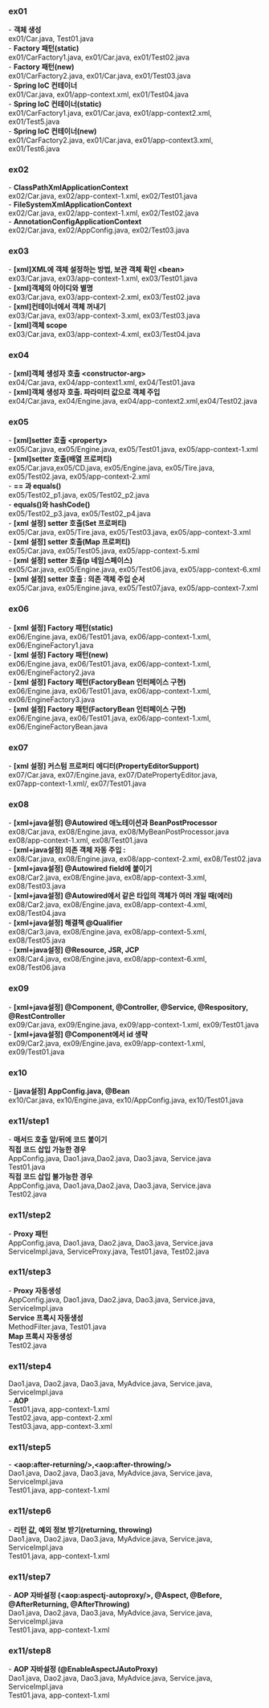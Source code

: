 <h3>ex01</h3>
- <b>객체 생성</b><br>
    ex01/Car.java, Test01.java<br>
- <b>Factory 패턴(static)</b><br>
    ex01/CarFactory1.java, ex01/Car.java, ex01/Test02.java<br>
- <b>Factory 패턴(new)</b><br>
    ex01/CarFactory2.java, ex01/Car.java, ex01/Test03.java<br>
- <b>Spring IoC 컨테이너</b><br>
    ex01/Car.java, ex01/app-context.xml, ex01/Test04.java<br>
- <b>Spring IoC 컨테이너(static)</b><br>
    ex01/CarFactory1.java, ex01/Car.java,  ex01/app-context2.xml, ex01/Test5.java<br>
- <b>Spring IoC 컨테이너(new)</b><br>
    ex01/CarFactory2.java, ex01/Car.java, ex01/app-context3.xml, ex01/Test6.java<br>


<h3>ex02</h3>
- <b>ClassPathXmlApplicationContext</b><br>
    ex02/Car.java, ex02/app-context-1.xml, ex02/Test01.java<br>
- <b>FileSystemXmlApplicationContext</b><br>
    ex02/Car.java, ex02/app-context-1.xml, ex02/Test02.java<br>
- <b>AnnotationConfigApplicationContext</b><br>
    ex02/Car.java, ex02/AppConfig.java, ex02/Test03.java<br>


<h3>ex03</h3>
- <b>[xml]XML에 객체 설정하는 방법, 보관 객체 확인 &lt;bean></b><br>
    ex03/Car.java, ex03/app-context-1.xml, ex03/Test01.java<br>
- <b>[xml]객체의 아이디와 별명</b><br>
    ex03/Car.java, ex03/app-context-2.xml, ex03/Test02.java<br>
- <b>[xml]컨테이너에서 객체 꺼내기</b><br>
    ex03/Car.java, ex03/app-context-3.xml, ex03/Test03.java<br>
- <b>[xml]객체 scope</b><br>
    ex03/Car.java, ex03/app-context-4.xml, ex03/Test04.java<br>


<h3>ex04</h3>
- <b>[xml]객체 생성자 호출 &lt;constructor-arg></b><br>
    ex04/Car.java, ex04/app-context1.xml, ex04/Test01.java<br>
- <b>[xml]객체 생성자 호출. 파라미터 값으로 객체 주입</b><br>
    ex04/Car.java, ex04/Engine.java, ex04/app-context2.xml,ex04/Test02.java<br>


<h3>ex05</h3>
- <b>[xml]setter 호출 &lt;property></b><br>
    ex05/Car.java, ex05/Engine.java, ex05/Test01.java, ex05/app-context-1.xml<br>
- <b>[xml]setter 호출(배열 프로퍼티)</b><br>
    ex05/Car.java,ex05/CD.java, ex05/Engine.java, ex05/Tire.java,<br>
    ex05/Test02.java, ex05/app-context-2.xml<br>
- <b>== 과 equals()</b><br>
    ex05/Test02_p1.java, ex05/Test02_p2.java<br>
- <b>equals()와 hashCode()</b><br>
    ex05/Test02_p3.java, ex05/Test02_p4.java<br>
- <b>[xml 설정] setter 호출(Set 프로퍼티)</b><br>
    ex05/Car.java, ex05/Tire.java, ex05/Test03.java, ex05/app-context-3.xml<br>
- <b>[xml 설정] setter 호출(Map 프로퍼티)</b><br>
    ex05/Car.java, ex05/Test05.java, ex05/app-context-5.xml<br>
- <b>[xml 설정] setter 호출(p 네임스페이스)</b><br>
    ex05/Car.java, ex05/Engine.java, ex05/Test06.java, ex05/app-context-6.xml<br>
- <b>[xml 설정] setter 호출 : 의존 객체 주입 순서</b><br>
    ex05/Car.java, ex05/Engine.java, ex05/Test07.java, ex05/app-context-7.xml<br>


<h3>ex06</h3>
- <b>[xml 설정] Factory 패턴(static)</b><br>
    ex06/Engine.java, ex06/Test01.java, ex06/app-context-1.xml, ex06/EngineFactory1.java<br>
- <b>[xml 설정] Factory 패턴(new)</b><br>
    ex06/Engine.java, ex06/Test01.java, ex06/app-context-1.xml, ex06/EngineFactory2.java<br>
- <b>[xml 설정] Factory 패턴(FactoryBean 인터페이스 구현)</b><br>
    ex06/Engine.java, ex06/Test01.java, ex06/app-context-1.xml, ex06/EngineFactory3.java<br>
- <b>[xml 설정] Factory 패턴(FactoryBean 인터페이스 구현)</b><br>
    ex06/Engine.java, ex06/Test01.java, ex06/app-context-1.xml, ex06/EngineFactoryBean.java<br>

<h3>ex07</h3>
- <b>[xml 설정] 커스텀 프로퍼티 에디터(PropertyEditorSupport)</b><br>
    ex07/Car.java, ex07/Engine.java, ex07/DatePropertyEditor.java,<br>
    ex07app-context-1.xml/, ex07/Test01.java


<h3>ex08</h3>
- <b>[xml+java설정] @Autowired 애노테이션과 BeanPostProcessor</b><br>
    ex08/Car.java, ex08/Engine.java, ex08/MyBeanPostProcessor.java<br>
    ex08/app-context-1.xml, ex08/Test01.java<br>
- <b>[xml+java설정] 의존 객체 자동 주입 : <context:annotation-config/></b><br>
    ex08/Car.java, ex08/Engine.java, ex08/app-context-2.xml, ex08/Test02.java<br>
- <b>[xml+java설정] @Autowired field에 붙이기</b><br>
    ex08/Car2.java, ex08/Engine.java, ex08/app-context-3.xml, ex08/Test03.java<br>
- <b>[xml+java설정] @Autowired에서 같은 타입의 객체가 여러 개일 때(에러)</b><br>
    ex08/Car2.java, ex08/Engine.java, ex08/app-context-4.xml, ex08/Test04.java<br>
- <b>[xml+java설정] 해결책 @Qualifier</b><br>
    ex08/Car3.java, ex08/Engine.java, ex08/app-context-5.xml, ex08/Test05.java<br>
- <b>[xml+java설정] @Resource, JSR, JCP</b><br>
    ex08/Car4.java, ex08/Engine.java, ex08/app-context-6.xml, ex08/Test06.java<br>

<h3>ex09</h3>
- <b>[xml+java설정] @Component, @Controller, @Service, @Respository, @RestController</b><br>
    ex09/Car.java, ex09/Engine.java, ex09/app-context-1.xml, ex09/Test01.java<br>
- <b>[xml+java설정] @Component에서 id 생략</b><br>
    ex09/Car2.java, ex09/Engine.java, ex09/app-context-1.xml, ex09/Test01.java<br>

<h3>ex10</h3>
- <b>[java설정] AppConfig.java, @Bean</b><br>
    ex10/Car.java, ex10/Engine.java, ex10/AppConfig.java, ex10/Test01.java<br>

<h3>ex11/step1</h3>
- <b>매서드 호출 앞/뒤에 코드 붙이기</b><br>
    <b>직접 코드 삽입 가능한 경우</b><br>
        AppConfig.java, Dao1.java,Dao2.java, Dao3.java, Service.java<br>
        Test01.java<br>
    <b>직접 코드 삽입 불가능한 경우</b><br>
        AppConfig.java, Dao1.java,Dao2.java, Dao3.java, Service.java<br>
        Test02.java<br>

<h3>ex11/step2</h3>
- <b>Proxy 패턴</b><br>
        AppConfig.java, Dao1.java, Dao2.java, Dao3.java, Service.java<br>
        ServiceImpl.java, ServiceProxy.java, Test01.java, Test02.java<br>

<h3>ex11/step3</h3>
- <b>Proxy 자동생성</b><br>
        AppConfig.java, Dao1.java, Dao2.java, Dao3.java, Service.java, ServiceImpl.java<br>
        <b>Service 프록시 자동생성</b><br>
            MethodFilter.java, Test01.java<br>
        <b>Map 프록시 자동생성</b><br>
            Test02.java<br>

<h3>ex11/step4</h3>
        Dao1.java, Dao2.java, Dao3.java, MyAdvice.java, Service.java, ServiceImpl.java<br>
- <b>AOP</b><br>
        Test01.java, app-context-1.xml<br>
        Test02.java, app-context-2.xml<br>
        Test03.java, app-context-3.xml<br>

<h3>ex11/step5</h3>
- <b>&lt;aop:after-returning/>,&lt;aop:after-throwing/></b><br>
        Dao1.java, Dao2.java, Dao3.java, MyAdvice.java, Service.java, ServiceImpl.java<br>
        Test01.java, app-context-1.xml<br>


<h3>ex11/step6</h3>
- <b>리턴 값, 예외 정보 받기(returning, throwing)</b><br>
        Dao1.java, Dao2.java, Dao3.java, MyAdvice.java, Service.java, ServiceImpl.java<br>
        Test01.java, app-context-1.xml<br>

<h3>ex11/step7</h3>
- <b>AOP 자바설정 (&lt;aop:aspectj-autoproxy/>, @Aspect, @Before, @AfterReturning, @AfterThrowing)</b><br>
        Dao1.java, Dao2.java, Dao3.java, MyAdvice.java, Service.java, ServiceImpl.java<br>
        Test01.java, app-context-1.xml<br>
    
<h3>ex11/step8</h3>
- <b>AOP 자바설정 (@EnableAspectJAutoProxy)</b><br>
        Dao1.java, Dao2.java, Dao3.java, MyAdvice.java, Service.java, ServiceImpl.java<br>
        Test01.java, app-context-1.xml<br>
